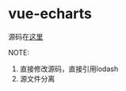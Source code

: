 # vue-echarts

源码在[这里](https://github.com/ecomfe/vue-echarts)

NOTE:

1. 直接修改源码，直接引用lodash
2. 源文件分离
